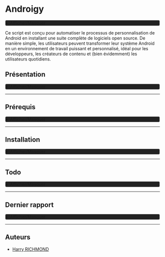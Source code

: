 # Androigy

<details style="background-color: #222222; border: 1px solid #ccc; border-radius: 4px;">
<summary>Afficher/Masquer</summary>

<figure>
  <img src="./DATA/preview.gif" alt="Preview" style="height:300px;">
  <figcaption></figcaption>
</figure>
</details>

Ce script est conçu pour automatiser le processus de personnalisation de Android en installant une suite complète de logiciels open source. De manière simple, les utilisateurs peuvent transformer leur système Android en un environnement de travail puissant et personnalisé, idéal pour les développeurs, les créateurs de contenu et (bien évidemment) les utilisateurs quotidiens.

## Présentation

<details style="background-color: #222222; border: 1px solid #ccc; border-radius: 4px;">
<summary>Afficher/Masquer</summary>

### Fonctionnalités

- **Installation Automatique** : Déployez votre environnement personnalisé sans intervention manuelle.
- **Suite Complète** : Le script inclut des logiciels pour le développement, la bureautique, le multimédia, et plus encore.
- **Open Source** : Tous les logiciels installés sont open source, garantissant transparence et respect de la vie privée.
- **Thème Préconfiguré** : Profitez d'un thème sobre et fonctionnel, conçu pour une expérience utilisateur optimale.

### Liste de logiciels

Une liste non exhaustive des logiciels inclus dans ce script :

- **Bureautique**: LibreOffice
- **Multimédia**: Kodi
- **Internet**: Vivaldi
- ...et beaucoup d'autres !

### Contributions

Les contributions sont les bienvenues ! Si vous avez des suggestions ou des améliorations, n'hésitez pas à soumettre une pull request ou à ouvrir une issue.

### License

Distribué sous la licence GPLv3. Voir `LICENSE` pour plus d'informations.

</details>

---

## Prérequis

<details style="background-color: #222222; border: 1px solid #ccc; border-radius: 4px;">
<summary>Afficher/Masquer</summary>

Il est recommandé d'utiliser Lineage mais tout version d'android A11+ Arm64 devrait fonctionner.
Voici les prérequis pour pouvoir installer Androigy.

- Avoir installé les outils adb sur votre ordinateur
- Avoir activé les options développeur sur votre appareil android
- Avoir activé le debug usb dans les options dévellopeur de votre appareil android
- Avoir son smartphone connecté à l'ordinateur en USB
- Bloquer Google Protect dans les options du play store

- Avoir désactivé (ou désinstallé si possible), les applications : "Appareil Photo", "Aurora Droid", "Galerie", "Musique", "Navigateur"

### Téléchargement

Depuis le terminal, on télécharge [la dernière release](https://github.com/RogerBytes/Androigy/releases/latest), la décompresse et on entre dans le dossier :

```bash
latest_url=$(curl -sL -w '%{url_effective}\n' https://github.com/RogerBytes/Androigy/releases/latest -o /dev/null)
download_url="${latest_url/tag\/v/download/v}/Androigy-${latest_url##*/}.tar.gz"
wget $download_url
file=$(find . -name 'Androigy*.tar.gz' -print -quit)
tar -xvf "$file"
folder_name=$(tar -tf "$file" | head -1 | cut -f1 -d"/")
rm $file
cd $folder_name
```

</details>

---

## Installation

<details style="background-color: #222222; border: 1px solid #ccc; border-radius: 4px;">
<summary>Afficher/Masquer</summary>

### Installation scriptée

Dans le terminal, dans le dossier extrait depuis l'archive (l'on y est déjà après avoir fait les prérequis)

```bash
./install.sh
```

### Installations manuelles

En cours

#### Derniers réglages

En cours

</details>

---

## Todo

<details style="background-color: #222222; border: 1px solid #ccc; border-radius: 4px;">
<summary>Afficher/Masquer</summary>

1. Options de RetroArch
2. Options pour Mihon
3. installeur windows batch
4. Tuto réglage approfondi luckypatcher
5. Voir l'installation de bundle tools pour installer en cli des apks
6. Options de Pegasus
7. Remplacer "oink oink" par money manager ex

</details>

---

## Dernier rapport

<details style="background-color: #222222; border: 1px solid #ccc; border-radius: 4px;">
<summary>Afficher/Masquer</summary>

### Problèmes

Aucun

### Observations

changer l'avertissement qui pointe vers repo barabbas

Réglage des applications par défaut en premier
Dire d'installer mantis (ou voir comment l'installer en CLI)

Voir pourquoi le réglage clavier ne s'importe pas (ou s'il faut copier le repertoir android/data

Tout le délire de raccourcis pour
Magisk dans les options, en profiter pour 'Configurer Liste Exclusion"Google Play Services for AR" et "Google Play Jeux", Afficher les applications système et cocher "Google Assistant" "Google Play Store"
Lucky Patcher - dans les options
Sui - ouvrir les options dev
LsPosed - depuis la notif

Expliquer les widget a ajouter: 
Geometric Weather
Shazam

3e page
Agenda

4e page
ADBio
WADBS

Virer mantis mouse

Dans la liste noire d'aurora ajouter
Play Store
OSS Scanneur au lieu d'OSS Scaner

Bloquer les update dans le vrai play store (en haut à droite/paramètres/Préférences réseau//Mettre à jour automatiquement les applis/Ne pas mettre à jour automatiquement les applis'

Installer play jeux depuis ple play store (en faire un backup depuis lucky patcher

aussi en dehors de tout ça, il faut voir comment avoir la certif play protect

Expliquer le changement de dns
Paramètres/Réseau Internet/DNS privé/nom d'hôte du fournisseur DNS privé// et  taper :

- Plus rapide / pistage moyen / sécurité -> dns.quad9.net
- Moyen rapide / zéro pistage / 0 sécurité -> ns0.fdn.fr
- Moyen rapide / pistage moyen / sécurité enfant et antiporn -> dns-dot.dnsforfamily.com

</details>

---

## Auteurs

- [Harry RICHMOND](https://github.com/RogerBytes)
